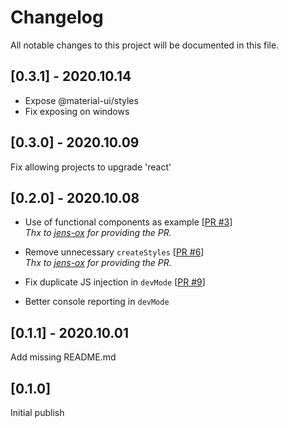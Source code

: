 # Changelog

All notable changes to this project will be documented in this file.

## [0.3.1] - 2020.10.14

- Expose @material-ui/styles
- Fix exposing on windows

## [0.3.0] - 2020.10.09

Fix allowing projects to upgrade 'react'

## [0.2.0] - 2020.10.08

- Use of functional components as example [[PR #3](https://github.com/Daimler/mo360-ftk/pull/3)]  
    _Thx to [jens-ox](https://github.com/jens-ox) for providing the PR._

- Remove unnecessary `createStyles` [[PR #6](https://github.com/Daimler/mo360-ftk/pull/6)]  
    _Thx to [jens-ox](https://github.com/jens-ox) for providing the PR._

- Fix duplicate JS injection in `devMode` [[PR #9](https://github.com/Daimler/mo360-ftk/pull/9)]  

- Better console reporting in `devMode`

## [0.1.1] - 2020.10.01

Add missing README.md

## [0.1.0]

Initial publish
